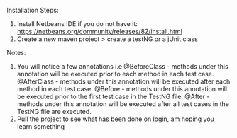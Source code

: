 Installation
Steps:
1) Install Netbeans IDE if you do not have it: https://netbeans.org/community/releases/82/install.html
2) Create a new maven project > create a testNG or a jUnit class

Notes:
1) You will notice a few annotations i.e
@BeforeClass - methods under this annotation will be executed prior to each method in each test case.
@AfterClass - methods under this annotation will be executed after each method in each test case.
@Before - methods under this annotation will be executed prior to the first test case in the TestNG file.
@After - methods under this annotation will be executed after all test cases in the TestNG file are executed.
2) Pull the project to see what has been done on login, am hoping you learn something
